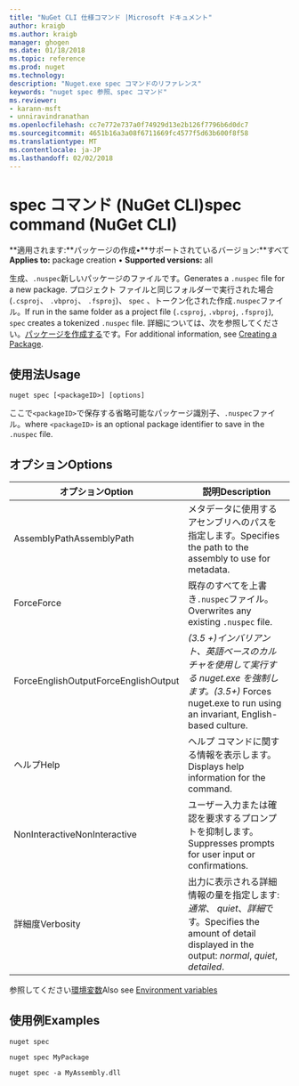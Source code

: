 ```yaml
---
title: "NuGet CLI 仕様コマンド |Microsoft ドキュメント"
author: kraigb
ms.author: kraigb
manager: ghogen
ms.date: 01/18/2018
ms.topic: reference
ms.prod: nuget
ms.technology: 
description: "Nuget.exe spec コマンドのリファレンス"
keywords: "nuget spec 参照、spec コマンド"
ms.reviewer:
- karann-msft
- unniravindranathan
ms.openlocfilehash: cc7e772e737a0f74929d13e2b126f7796b6d0dc7
ms.sourcegitcommit: 4651b16a3a08f6711669fc4577f5d63b600f8f58
ms.translationtype: MT
ms.contentlocale: ja-JP
ms.lasthandoff: 02/02/2018
---
```

# <a name="spec-command-nuget-cli"></a><span data-ttu-id="ef3d7-104">spec コマンド (NuGet CLI)</span><span class="sxs-lookup"><span data-stu-id="ef3d7-104">spec command (NuGet CLI)</span></span>

<span data-ttu-id="ef3d7-105">**適用されます:**パッケージの作成&bullet;**サポートされているバージョン:**すべて</span><span class="sxs-lookup"><span data-stu-id="ef3d7-105">**Applies to:** package creation &bullet; **Supported versions:** all</span></span>

<span data-ttu-id="ef3d7-106">生成、`.nuspec`新しいパッケージのファイルです。</span><span class="sxs-lookup"><span data-stu-id="ef3d7-106">Generates a `.nuspec` file for a new package.</span></span> <span data-ttu-id="ef3d7-107">プロジェクト ファイルと同じフォルダーで実行された場合 (`.csproj`、 `.vbproj`、 `.fsproj`)、 `spec` 、トークン化された作成`.nuspec`ファイル。</span><span class="sxs-lookup"><span data-stu-id="ef3d7-107">If run in the same folder as a project file (`.csproj`, `.vbproj`, `.fsproj`), `spec` creates a tokenized `.nuspec` file.</span></span> <span data-ttu-id="ef3d7-108">詳細については、次を参照してください。[パッケージを作成する](../create-packages/creating-a-package.md)です。</span><span class="sxs-lookup"><span data-stu-id="ef3d7-108">For additional information, see [Creating a Package](../create-packages/creating-a-package.md).</span></span>

## <a name="usage"></a><span data-ttu-id="ef3d7-109">使用法</span><span class="sxs-lookup"><span data-stu-id="ef3d7-109">Usage</span></span>

```cli
nuget spec [<packageID>] [options]
```

<span data-ttu-id="ef3d7-110">ここで`<packageID>`で保存する省略可能なパッケージ識別子、`.nuspec`ファイル。</span><span class="sxs-lookup"><span data-stu-id="ef3d7-110">where `<packageID>` is an optional package identifier to save in the `.nuspec` file.</span></span>

## <a name="options"></a><span data-ttu-id="ef3d7-111">オプション</span><span class="sxs-lookup"><span data-stu-id="ef3d7-111">Options</span></span>

| <span data-ttu-id="ef3d7-112">オプション</span><span class="sxs-lookup"><span data-stu-id="ef3d7-112">Option</span></span> | <span data-ttu-id="ef3d7-113">説明</span><span class="sxs-lookup"><span data-stu-id="ef3d7-113">Description</span></span> |
| --- | --- |
| <span data-ttu-id="ef3d7-114">AssemblyPath</span><span class="sxs-lookup"><span data-stu-id="ef3d7-114">AssemblyPath</span></span> | <span data-ttu-id="ef3d7-115">メタデータに使用するアセンブリへのパスを指定します。</span><span class="sxs-lookup"><span data-stu-id="ef3d7-115">Specifies the path to the assembly to use for metadata.</span></span> |
| <span data-ttu-id="ef3d7-116">Force</span><span class="sxs-lookup"><span data-stu-id="ef3d7-116">Force</span></span> | <span data-ttu-id="ef3d7-117">既存のすべてを上書き`.nuspec`ファイル。</span><span class="sxs-lookup"><span data-stu-id="ef3d7-117">Overwrites any existing `.nuspec` file.</span></span> |
| <span data-ttu-id="ef3d7-118">ForceEnglishOutput</span><span class="sxs-lookup"><span data-stu-id="ef3d7-118">ForceEnglishOutput</span></span> | <span data-ttu-id="ef3d7-119">*(3.5 +)*インバリアント、英語ベースのカルチャを使用して実行する nuget.exe を強制します。</span><span class="sxs-lookup"><span data-stu-id="ef3d7-119">*(3.5+)* Forces nuget.exe to run using an invariant, English-based culture.</span></span> |
| <span data-ttu-id="ef3d7-120">ヘルプ</span><span class="sxs-lookup"><span data-stu-id="ef3d7-120">Help</span></span> | <span data-ttu-id="ef3d7-121">ヘルプ コマンドに関する情報を表示します。</span><span class="sxs-lookup"><span data-stu-id="ef3d7-121">Displays help information for the command.</span></span> |
| <span data-ttu-id="ef3d7-122">NonInteractive</span><span class="sxs-lookup"><span data-stu-id="ef3d7-122">NonInteractive</span></span> | <span data-ttu-id="ef3d7-123">ユーザー入力または確認を要求するプロンプトを抑制します。</span><span class="sxs-lookup"><span data-stu-id="ef3d7-123">Suppresses prompts for user input or confirmations.</span></span> |
| <span data-ttu-id="ef3d7-124">詳細度</span><span class="sxs-lookup"><span data-stu-id="ef3d7-124">Verbosity</span></span> | <span data-ttu-id="ef3d7-125">出力に表示される詳細情報の量を指定します:*通常*、 *quiet*、*詳細*です。</span><span class="sxs-lookup"><span data-stu-id="ef3d7-125">Specifies the amount of detail displayed in the output: *normal*, *quiet*, *detailed*.</span></span> |

<span data-ttu-id="ef3d7-126">参照してください[環境変数](cli-ref-environment-variables.md)</span><span class="sxs-lookup"><span data-stu-id="ef3d7-126">Also see [Environment variables](cli-ref-environment-variables.md)</span></span>

## <a name="examples"></a><span data-ttu-id="ef3d7-127">使用例</span><span class="sxs-lookup"><span data-stu-id="ef3d7-127">Examples</span></span>

```cli
nuget spec

nuget spec MyPackage

nuget spec -a MyAssembly.dll
```
